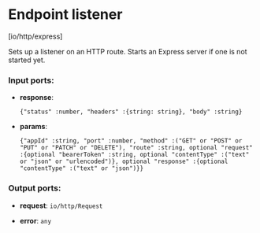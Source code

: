 # Endpoint listener

[io/http/express]

Sets up a listener on an HTTP route. Starts an Express server if one is not started yet.

### Input ports:

* __response__: 
    ```
    {"status" :number, "headers" :{string: string}, "body" :string}
    ```



* __params__: 
    ```
    {"appId" :string, "port" :number, "method" :("GET" or "POST" or "PUT" or "PATCH" or "DELETE"), "route" :string, optional "request" :{optional "bearerToken" :string, optional "contentType" :("text" or "json" or "urlencoded")}, optional "response" :{optional "contentType" :("text" or "json")}}
    ```



### Output ports:

* __request__: ``io/http/Request``


* __error__: `any`



